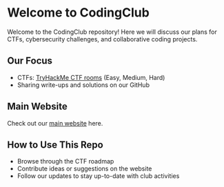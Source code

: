 # Welcome to CodingClub 

Welcome to the CodingClub repository! Here we will discuss our plans for CTFs, cybersecurity challenges, and collaborative coding projects.

## Our Focus
- CTFs: [TryHackMe CTF rooms]([https://github.com/rng70/tryhackme-roadmap](https://github.com/rng70/TryHackMe-Roadmap?tab=readme-ov-file#easy-ctf:~:text=Intro%20To%20Pwntools-,Easy%20CTF,-TryHackMe%20%7C%20GamingServer)) (Easy, Medium, Hard)
- Sharing write-ups and solutions on our GitHub

## Main Website
Check out our [main website](https://zspxx.github.io/coding-club/) here.

## How to Use This Repo
- Browse through the CTF roadmap
- Contribute ideas or suggestions on the website
- Follow our updates to stay up-to-date with club activities
